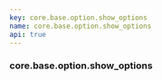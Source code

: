 ```yaml
---
key: core.base.option.show_options
name: core.base.option.show_options
api: true
---
```


### core.base.option.show_options
